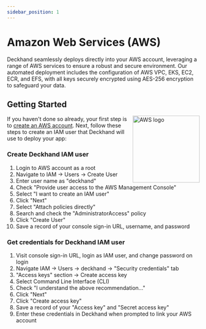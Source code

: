 ```yaml
---
sidebar_position: 1
---
```


# Amazon Web Services (AWS)

Deckhand seamlessly deploys directly into your AWS account, leveraging a range of AWS services to ensure a robust and secure environment. Our automated deployment includes the configuration of AWS VPC, EKS, EC2, ECR, and EFS, with all keys securely encrypted using AES-256 encryption to safeguard your data.

## Getting Started

<img align="right" src="/img/aws.svg" alt="AWS logo" width="175" />

If you haven't done so already, your first step is to [create an AWS account](https://portal.aws.amazon.com/billing/signup). Next, follow these steps to create an IAM user that Deckhand will use to deploy your app:

### Create Deckhand IAM user

1. Login to AWS account as a root
2. Navigate to IAM -> Users -> Create User
3. Enter user name as "deckhand"
4. Check "Provide user access to the AWS Management Console"
5. Select "I want to create an IAM user"
6. Click "Next"
7. Select "Attach policies directly"
8. Search and check the "AdministratorAccess" policy
9. Click "Create User"
10. Save a record of your console sign-in URL, username, and password

### Get credentials for Deckhand IAM user

1. Visit console sign-in URL, login as IAM user, and change password on login
2. Navigate IAM -> Users -> deckhand -> "Security credentials" tab
3. "Access keys" section -> Create access key
4. Select Command Line Interface (CLI)
5. Check "I understand the above recommendation…"
6. Click "Next"
7. Click "Create access key"
8. Save a record of your "Access key" and "Secret access key"
9. Enter these credentials in Deckhand when prompted to link your AWS account
